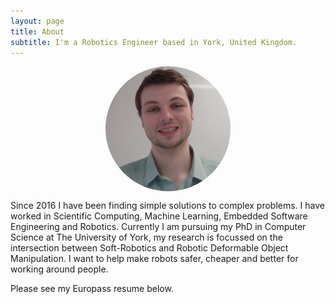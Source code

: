 ```yaml
---
layout: page
title: About
subtitle: I'm a Robotics Engineer based in York, United Kingdom.
---
```



<img src="/assets/img/avactar-me.png" alt="drawing" style="display:block;width:200px;border-radius:50%;margin-left:auto;margin-right:auto"/>


Since 2016 I have been finding simple solutions to complex problems.
I have worked in Scientific Computing, Machine Learning, Embedded Software Engineering and Robotics.
Currently I am pursuing my PhD in Computer Science at The University of York, my research is focussed on
the intersection between Soft-Robotics and Robotic Deformable Object Manipulation. I want to help make robots
safer, cheaper and better for working around people.

Please see my Europass resume below.

<object data="/assets/pdf/europass.pdf#toolbar=0&navpanes=0&scrollbar=0" width="50%" height="800" style="display:block;margin-left:auto;margin-right:auto" ></object> 